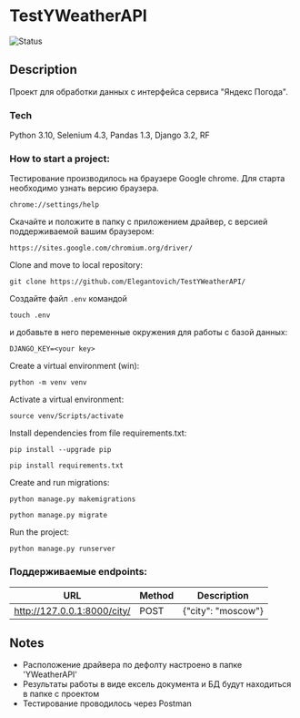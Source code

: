 # TestYWeatherAPI

![Status](https://github.com/elegantovich/TestYWeatherAPI/actions/workflows/main.yml/badge.svg)
## Description
Проект для обработки данных с интерфейса сервиса "Яндекс Погода".

### Tech
Python 3.10, Selenium 4.3, Pandas 1.3, Django 3.2, RF


### How to start a project:
Тестирование производилось на браузере Google chrome. Для старта необходимо узнать версию браузера.
```
chrome://settings/help
```
Скачайте и положите в папку с приложением драйвер, с версией поддерживаемой вашим браузером:
```
https://sites.google.com/chromium.org/driver/
```


Clone and move to local repository:
```
git clone https://github.com/Elegantovich/TestYWeatherAPI/
```
Создайте файл `.env` командой
```
touch .env
```
и добавьте в него переменные окружения для работы с базой данных:
```
DJANGO_KEY=<your key> 
```
Create a virtual environment (win):
```
python -m venv venv
```
Activate a virtual environment:
```
source venv/Scripts/activate
```
Install dependencies from file requirements.txt:
```
pip install --upgrade pip
```
```
pip install requirements.txt
```
Create and run migrations:
```
python manage.py makemigrations
```
```
python manage.py migrate
```
Run the project:
```
python manage.py runserver
```

### Поддерживаемые endpoints:

| URL| Method | Description |
| ------ | ------ | ------ |
| http://127.0.0.1:8000/city/ | POST | {"city": "moscow"} |



## Notes
- Расположение драйвера по дефолту настроено в папке 'YWeatherAPI'
- Результаты работы в виде ексель документа и БД будут находиться в папке с проектом
- Тестирование проводилось через Postman
